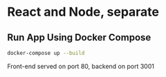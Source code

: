 # React and Node, separate

## Run App Using Docker Compose

```bash
docker-compose up --build
```

Front-end served on port 80, backend on port 3001
